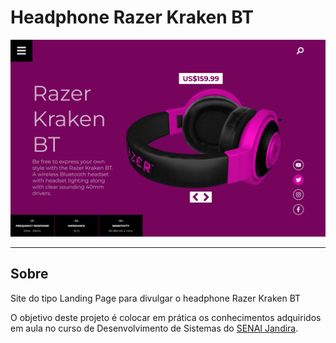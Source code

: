 # Headphone Razer Kraken BT
![](./img/DESKTOP.png)

---

## Sobre
Site do tipo Landing Page para divulgar o headphone Razer Kraken BT

O objetivo deste projeto é colocar em prática os conhecimentos adquiridos em aula no curso de Desenvolvimento de Sistemas do [SENAI Jandira](https://jandira.sp.senai.br/).